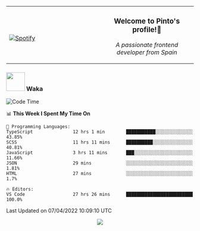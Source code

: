 <table width="100%" align="center"> 
  <tr>
  <td width="50%">
      
&nbsp; <br> [![Spotify](https://novatorem-zeta-rust.vercel.app/api/spotify)](https://open.spotify.com/user/novatorem-zeta-rust)

  </td>
  <td width="50%">
    <h3 align="center">Welcome to Pinto's profile!👋</h3>
    <p align="center"><em>A passionate frontend developer from Spain</em></p>
  </td>
  </table>

### <img src="https://media.giphy.com/media/VgCDAzcKvsR6OM0uWg/giphy.gif" width="50"> Waka

  <!--START_SECTION:waka-->
![Code Time](http://img.shields.io/badge/Code%20Time-236%20hrs%2049%20mins-blue)

📊 **This Week I Spent My Time On** 

```text
💬 Programming Languages: 
TypeScript               12 hrs 1 min        ███████████░░░░░░░░░░░░░░   43.85% 
SCSS                     11 hrs 11 mins      ██████████░░░░░░░░░░░░░░░   40.81% 
JavaScript               3 hrs 11 mins       ███░░░░░░░░░░░░░░░░░░░░░░   11.66% 
JSON                     29 mins             ░░░░░░░░░░░░░░░░░░░░░░░░░   1.81% 
HTML                     27 mins             ░░░░░░░░░░░░░░░░░░░░░░░░░   1.7%

🔥 Editors: 
VS Code                  27 hrs 26 mins      █████████████████████████   100.0%

```


 Last Updated on 07/04/2022 10:09:10 UTC
<!--END_SECTION:waka-->

<div align="center">
<img src="https://github-readme-stats-gilt-tau.vercel.app/api/top-langs/?username=pinto-hub&layout=compact&theme=dracula" />
</div>
